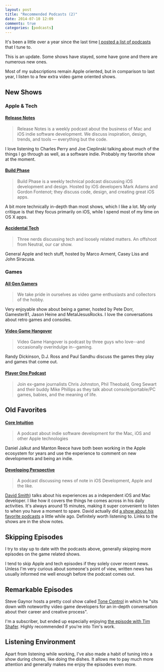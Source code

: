 ```yaml
---
layout: post
title: "Recommended Podcasts (2)"
date: 2014-07-10 12:09
comments: true
categories: [podcasts]
---
```


It's been a little over a year since the last time [I posted a list of podcasts](/2013/06/recommended-podcasts/) that I tune to.

This is an update. Some shows have stayed, some have gone and there are numerous new ones.

<!-- more -->

Most of my subscriptions remain Apple oriented, but in comparison to last year, I listen to a few extra video game oriented shows.

## New Shows

### Apple & Tech

#### [Release Notes](http://releasenotes.tv/)
> Release Notes is a weekly podcast about the business of Mac and iOS indie software development. We discuss inspiration, design, trends, and tools — everything but the code.

I love listening to Charles Perry and Joe Cieplinski talking about much of the things I go through as well, as a software indie. Probably my favorite show at the moment.

#### [Build Phase](http://podcasts.thoughtbot.com/buildphase)
> Build Phase is a weekly technical podcast discussing iOS development and design. Hosted by iOS developers Mark Adams and Gordon Fontenot; they discuss code, design, and creating great iOS apps.

A bit more technically in-depth than most shows, which I like a lot. My only critique is that they focus primarily on iOS, while I spend most of my time on OS X apps.

#### [Accidental Tech](http://atp.fm/)
> Three nerds discussing tech and loosely related matters. An offshoot from Neutral, our car show.

General Apple and tech stuff, hosted by Marco Arment, Casey Liss and John Siracusa.

### Games

#### [All Gen Gamers](http://www.allgengamers.com/)
> We take pride in ourselves as video game enthusiasts and collectors of the hobby.

Very enjoyable show about being a gamer, hosted by Pete Dorr, Gamester81, Jason Heine and MetalJesusRocks. I love the conversations about retro games and consoles.

#### [Video Game Hangover](http://vghangover.com/)
> Video Game Hangover is podcast by three guys who love--and occasionally overindulge in--gaming.

Randy Dickinson, D.J. Ross and Paul Sandhu discuss the games they play and games that come out.

#### [Player One Podcast](http://www.playeronepodcast.com/)
> Join ex-game journalists Chris Johnston, Phil Theobald, Greg Sewart and their buddy Mike Phillips as they talk about console/portable/PC games, babies, and the meaning of life.

## Old Favorites

#### [Core Intuition](http://www.coreint.org/)
> A podcast about indie software development for the Mac, iOS and other Apple technologies

Daniel Jalkut and Manton Reece have both been working in the Apple ecosystem for years and use the experience to comment on new developments and being an indie.

#### [Developing Perspective](http://developingperspective.com/)
> A podcast discussing news of note in iOS Development, Apple and the like.

[David Smith](https://twitter.com/_DavidSmith)) talks about his experiences as a independent iOS and Mac developer. I like how it covers the things he comes across in his daily activities. It's always around 15 minutes, making it super convenient to listen to when you have a moment to spare. David actually did [a show about _his_ favorite podcasts](http://developingperspective.com/2014/06/26/0/) a little while ago. Definitely worth listening to. Links to the shows are in the show notes.
  
## Skipping Episodes

I try to stay up to date with the podcasts above, generally skipping more episodes on the game related shows. 

I tend to skip Apple and tech episodes if they solely cover recent news. Unless I'm very curious about someone's point of view, written news has usually informed me well enough before the podcast comes out.

## Remarkable Episodes

Steve Gaynor hosts a pretty cool show called [Tone Control](https://www.idlethumbs.net/tonecontrol) in which he "sits down with noteworthy video game developers for an in-depth conversation about their career and creative process". 

I'm a subscriber, but ended up especially enjoying [the episode with Tim Shafer](https://www.idlethumbs.net/tonecontrol/episodes/tim-schafer). Highly recommended if you're into Tim's work.

## Listening Environment

Apart from listening while working, I've also made a habit of tuning into a show during chores, like doing the dishes. It allows me to pay much more attention and generally makes me enjoy the episodes even more.
